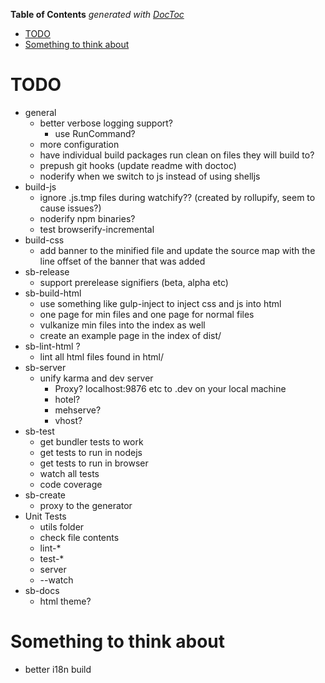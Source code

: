 <!-- START doctoc generated TOC please keep comment here to allow auto update -->
<!-- DON'T EDIT THIS SECTION, INSTEAD RE-RUN doctoc TO UPDATE -->
**Table of Contents**  *generated with [DocToc](https://github.com/thlorenz/doctoc)*

- [TODO](#todo)
- [Something to think about](#something-to-think-about)

<!-- END doctoc generated TOC please keep comment here to allow auto update -->

# TODO
* general
  * better verbose logging support?
    * use RunCommand?
  * more configuration
  * have individual build packages run clean on files they will build to?
  * prepush git hooks (update readme with doctoc)
  * noderify when we switch to js instead of using shelljs
* build-js
  * ignore .js.tmp files during watchify?? (created by rollupify, seem to cause issues?)
  * noderify npm binaries?
  * test browserify-incremental
* build-css
  * add banner to the minified file and update the source map with the line offset of the banner that was added
* sb-release
  * support prerelease signifiers (beta, alpha etc)
* sb-build-html
  * use something like gulp-inject to inject css and js into html
  * one page for min files and one page for normal files
  * vulkanize min files into the index as well
  * create an example page in the index of dist/
* sb-lint-html ?
  * lint all html files found in html/
* sb-server
  * unify karma and dev server
    * Proxy? localhost:9876 etc to <project-name>.dev on your local machine
    * hotel?
    * mehserve?
    * vhost?
* sb-test
  * get bundler tests to work
  * get tests to run in nodejs
  * get tests to run in browser
  * watch all tests
  * code coverage
* sb-create
  * proxy to the generator
* Unit Tests
  * utils folder
  * check file contents
  * lint-*
  * test-*
  * server
  * --watch
* sb-docs
  * html theme?


# Something to think about
* better i18n build
